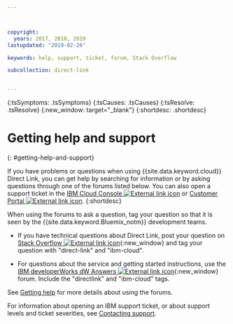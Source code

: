 ```yaml
---



copyright:
  years: 2017, 2018, 2019
lastupdated: "2019-02-26"

keywords: help, support, ticket, forum, Stack Overflow

subcollection: direct-link


---
```


<!-- Common attributes used in the template are defined as follows: -->
{:tsSymptoms: .tsSymptoms} 
{:tsCauses: .tsCauses} 
{:tsResolve: .tsResolve} 
{:new_window: target="_blank"}
{:shortdesc: .shortdesc}

<!-- # {{site.data.keyword.blockstorageshort}} troubleshooting
{: #ts} -->
<!-- Provide an appropriate ID above -->

<!-- IN PROGRESS - AUDIENCE BLUE, STAGING ONLY -->


<!-- This is the template for troubleshooting topics.  -->

<!-- The short description section should include the service long name and "Bluemix" for search optimization. Example short description: -->

<!-- Add a heading and content for how to get help and support. Use this template for beta and GA services:  -->
# Getting help and support 
{: #getting-help-and-support}

If you have problems or questions when using {{site.data.keyword.cloud}} Direct Link, you can get help by searching for information or by asking questions through one of the forums listed below. You can also open a support ticket in the [IBM Cloud Console ![External link icon](../../icons/launch-glyph.svg "External link icon")]( https://cloud.ibm.com/unifiedsupport/cases/add) or [Customer Portal ![External link icon](../../icons/launch-glyph.svg "External link icon")](https://control.softlayer.com/).
{:shortdesc}

When using the forums to ask a question, tag your question so that it is seen by the {{site.data.keyword.Bluemix_notm}} development teams.
<!--Insert the appropriate Stack Overflow tag for your service for <block-storage> in URL and text below:  -->
* If you have technical questions about Direct Link, post your question on [Stack Overflow ![External link icon](../../icons/launch-glyph.svg "External link icon")](https://stackoverflow.com/search?q=direct-link+ibm-cloud){:new_window} and tag your question with "direct-link" and "ibm-cloud".
<!--Insert the appropriate dW Answers tag for your service for <service_keyword> in URL below:  -->
* For questions about the service and getting started instructions, use the [IBM developerWorks dW Answers ![External link icon](../../icons/launch-glyph.svg "External link icon")](https://developer.ibm.com/answers/topics/directlink.html?smartspace=ibm-cloud){:new_window} forum. Include the  "directlink" and "ibm-cloud" tags.

See [Getting help](https://cloud.ibm.com/docs/support/index.html#getting-help) for more details about using the forums.

For information about opening an IBM support ticket, or about support levels and ticket severities, see [Contacting support](/docs/get-support?topic=get-support-getting-customer-support).

